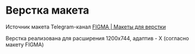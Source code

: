 # Верстка макета
Источник макета Telegram-канал [FIGMA | Макеты для верстки](https://t.me/+oXZSKMmXp6UyOGI6)

Верстка реализована для расширения 1200х744, адаптив - Х (согласно макету FIGMA)